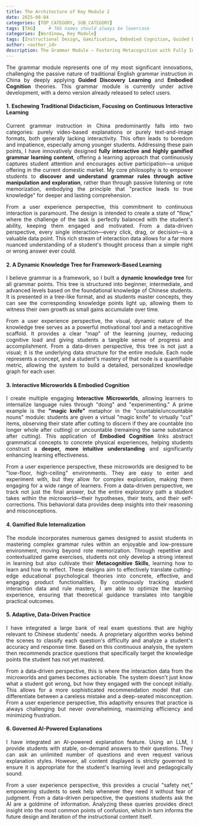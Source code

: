 ```yaml
---
title: The Architecture of Key Module 2
date: 2025-08-04
categories: [TOP_CATEGORY, SUB_CATEGORY]
tags: [TAG]     # TAG names should always be lowercase
categories: [Wordinow, Key Module]
tags: [Instructional Design, Gamification, Embodied Cognition, Guided Discovery Learning, Metacognition, Interactive Learning, EdTech, Grammar, Product Deep Dive]
author: <author_id>   
description: The Grammar Module — Fostering Metacognition with Fully Interactive Guided Discovery
---
```

<div style="text-align: justify;">

<p>The grammar module represents one of my most significant innovations, challenging the passive nature of traditional English grammar instruction in China by deeply applying <strong>Guided Discovery Learning</strong> and <strong>Embodied Cognition</strong> theories. This grammar module is currently under active development, with a demo version already released to select users.</p>

<h4>1. Eschewing Traditional Didacticism, Focusing on Continuous Interactive Learning</h4>
<p>Current grammar instruction in China predominantly falls into two categories: purely video-based explanations or purely text-and-image formats, both generally lacking interactivity. This often leads to boredom and impatience, especially among younger students. Addressing these pain points, I have innovatively designed <strong>fully interactive and highly gamified grammar learning content</strong>, offering a learning approach that continuously captures student attention and encourages active participation—a unique offering in the current domestic market. My core philosophy is to empower students to <strong>discover and understand grammar rules through active manipulation and exploration</strong>, rather than through passive listening or rote memorization, embodying the principle that "practice leads to true knowledge" for deeper and lasting comprehension.</p>

<p>From a user experience perspective, this commitment to continuous interaction is paramount. The design is intended to create a state of "flow," where the challenge of the task is perfectly balanced with the student's ability, keeping them engaged and motivated. From a data-driven perspective, every single interaction—every click, drag, or decision—is a valuable data point. This rich stream of interaction data allows for a far more nuanced understanding of a student's thought process than a simple right or wrong answer ever could.</p>

<h4>2. A Dynamic Knowledge Tree for Framework-Based Learning</h4>
<p>I believe grammar is a framework, so I built a <strong>dynamic knowledge tree</strong> for all grammar points. This tree is structured into beginner, intermediate, and advanced levels based on the foundational knowledge of Chinese students. It is presented in a tree-like format, and as students master concepts, they can see the corresponding knowledge points light up, allowing them to witness their own growth as small gains accumulate over time.</p>
<p>From a user experience perspective, the visual, dynamic nature of the knowledge tree serves as a powerful motivational tool and a metacognitive scaffold. It provides a clear "map" of the learning journey, reducing cognitive load and giving students a tangible sense of progress and accomplishment. From a data-driven perspective, this tree is not just a visual; it is the underlying data structure for the entire module. Each node represents a concept, and a student's mastery of that node is a quantifiable metric, allowing the system to build a detailed, personalized knowledge graph for each user.</p>
<h4>3. Interactive Microworlds & Embodied Cognition</h4>
<p>I create multiple engaging <strong>Interactive Microworlds</strong>, allowing learners to internalize language rules through "doing" and "experimenting." A prime example is the <strong>"magic knife"</strong> metaphor in the "countable/uncountable nouns" module: students are given a virtual "magic knife" to virtually "cut" items, observing their state after cutting to discern if they are countable (no longer whole after cutting) or uncountable (remaining the same substance after cutting). This application of <strong>Embodied Cognition</strong> links abstract grammatical concepts to concrete physical experiences, helping students construct a <strong>deeper, more intuitive understanding</strong> and significantly enhancing learning effectiveness.</p>
<p>From a user experience perspective, these microworlds are designed to be "low-floor, high-ceiling" environments. They are easy to enter and experiment with, but they allow for complex exploration, making them engaging for a wide range of learners. From a data-driven perspective, we track not just the final answer, but the entire exploratory path a student takes within the microworld—their hypotheses, their tests, and their self-corrections. This behavioral data provides deep insights into their reasoning and misconceptions.</p>
<h4>4. Gamified Rule Internalization</h4>
<p>The module incorporates numerous games designed to assist students in mastering complex grammar rules within an enjoyable and low-pressure environment, moving beyond rote memorization. Through repetitive and contextualized game exercises, students not only develop a strong interest in learning but also cultivate their <strong>Metacognitive Skills</strong>, learning how to learn and how to reflect. These designs aim to effectively translate cutting-edge educational psychological theories into concrete, effective, and engaging product functionalities. By continuously tracking student interaction data and rule mastery, I am able to optimize the learning experience, ensuring that theoretical guidance translates into tangible practical outcomes.</p>

<h4>5. Adaptive, Data-Driven Practice</h4>
<p>I have integrated a large bank of real exam questions that are highly relevant to Chinese students' needs. A proprietary algorithm works behind the scenes to classify each question's difficulty and analyze a student's accuracy and response time. Based on this continuous analysis, the system then recommends practice questions that specifically target the knowledge points the student has not yet mastered.</p>
<p>From a data-driven perspective, this is where the interaction data from the microworlds and games becomes actionable. The system doesn't just know what a student got wrong, but how they engaged with the concept initially. This allows for a more sophisticated recommendation model that can differentiate between a careless mistake and a deep-seated misconception. From a user experience perspective, this adaptivity ensures that practice is always challenging but never overwhelming, maximizing efficiency and minimizing frustration.</p>
<h4>6. Governed AI-Powered Explanations</h4>
<p>I have integrated an AI-powered explanation feature. Using an LLM, I provide students with stable, on-demand answers to their questions. They can ask an unlimited number of questions and even request various explanation styles. However, all content displayed is strictly governed to ensure it is appropriate for the student's learning level and pedagogically sound.</p>
<p>From a user experience perspective, this provides a crucial "safety net," empowering students to seek help whenever they need it without fear of judgment. From a data-driven perspective, the questions students ask the AI are a goldmine of information. Analyzing these queries provides direct insight into the most common points of confusion, which in turn informs the future design and iteration of the instructional content itself. </p>
</div>
